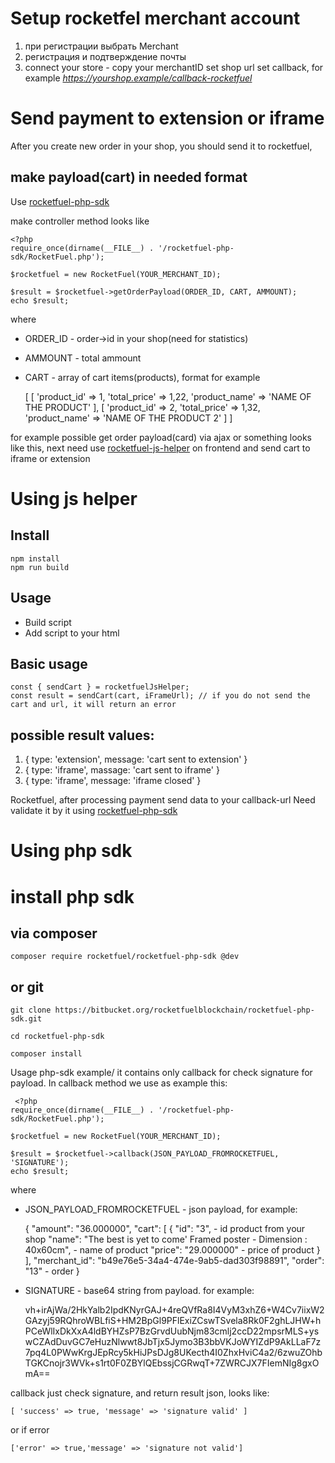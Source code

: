 # Setup rocketfel merchant account

1. при регистрации выбрать Merchant
2. регистрация и подтверждение почты
3. connect your store - copy your merchantID set shop url set callback, for
   example *https://yourshop.example/callback-rocketfuel*

# Send payment to extension or iframe

After you create new order in your shop, you should send it to rocketfuel,

## make payload(cart) in needed format

Use [rocketfuel-php-sdk](https://bitbucket.org/rocketfuelblockchain/rocketfuel-php-sdk/)

make controller method looks like

    <?php
    require_once(dirname(__FILE__) . '/rocketfuel-php-sdk/RocketFuel.php');

    $rocketfuel = new RocketFuel(YOUR_MERCHANT_ID);

    $result = $rocketfuel->getOrderPayload(ORDER_ID, CART, AMMOUNT);
    echo $result;

where

- ORDER_ID - order->id in your shop(need for statistics)
- AMMOUNT - total ammount
- CART - array of cart items(products), format for example

    [
        [
            'product_id' => 1,
            'total_price' => 1,22,
            'product_name' => 'NAME OF THE PRODUCT'
        ],
        [
            'product_id' => 2,
            'total_price' => 1,32,
            'product_name' => 'NAME OF THE PRODUCT 2'
        ]
    ]

for example possible get order payload(card) via ajax or something looks like this, 
next need use [rocketfuel-js-helper](https://bitbucket.org/rocketfuelblockchain/rocketfuel-js-helper/src/master/) 
on frontend and send cart to iframe or extension

# Using js helper

## Install

    npm install
    npm run build

## Usage
- Build script
- Add script to your html

## Basic usage

    const { sendCart } = rocketfuelJsHelper;
    const result = sendCart(cart, iFrameUrl); // if you do not send the cart and url, it will return an error


## possible result values:
1. { type: 'extension', message: 'cart sent to extension' }
2. { type: 'iframe', massage: 'cart sent to iframe' }
3. { type: 'iframe', message: 'iframe closed' }


Rocketfuel, after processing payment send data to your callback-url Need validate it by it
using [rocketfuel-php-sdk](https://bitbucket.org/rocketfuelblockchain/rocketfuel-php-sdk/)

# Using php sdk

# install php sdk

## via composer

    composer require rocketfuel/rocketfuel-php-sdk @dev

## or git

    git clone https://bitbucket.org/rocketfuelblockchain/rocketfuel-php-sdk.git

    cd rocketfuel-php-sdk

    composer install

Usage php-sdk example/ it contains only callback for check signature for payload. In callback method we use as example
this:

     <?php
    require_once(dirname(__FILE__) . '/rocketfuel-php-sdk/RocketFuel.php');

    $rocketfuel = new RocketFuel(YOUR_MERCHANT_ID);

    $result = $rocketfuel->callback(JSON_PAYLOAD_FROMROCKETFUEL, 'SIGNATURE');
    echo $result;

where

- JSON_PAYLOAD_FROMROCKETFUEL - json payload, for example:

  {
  "amount": "36.000000",
  "cart": [
  {
  "id": "3", - id product from your shop
  "name": "The best is yet to come' Framed poster - Dimension : 40x60cm", - name of product
  "price": "29.000000" - price of product }
  ],
  "merchant_id": "b49e76e5-34a4-474e-9ab5-dad303f98891",
  "order": "13" - order }

- SIGNATURE - base64 string from payload. for example:

  vh+irAjWa/2HkYalb2IpdKNyrGAJ+4reQVfRa8I4VyM3xhZ6+W4Cv7iixW2GAzyj59RQhroWBLfiS+HM2BpGl9PFlExiZCswTSvela8Rk0F2ghLJHW+hPCeWlIxDkXxA4ldBYHZsP7BzGrvdUubNjm83cmlj2ccD22mpsrMLS+yswCZAdDuvGC7eHuzNlwwt8JbTjx5Jymo3B3bbVKJoWYIZdP9AkLLaF7z7pq4L0PWwKrgJEpRcy5kHiJPsDJg8UKecth4I0ZhxHviC4a2/6zwuZOhbTGKCnojr3WVk+s1rt0F0ZBYlQEbssjCGRwqT+7ZWRCJX7FIemNIg8gxOmA==

callback just check signature, and return result json, looks like:

    [ 'success' => true, 'message' => 'signature valid' ] 

or if error

    ['error' => true,'message' => 'signature not valid']

